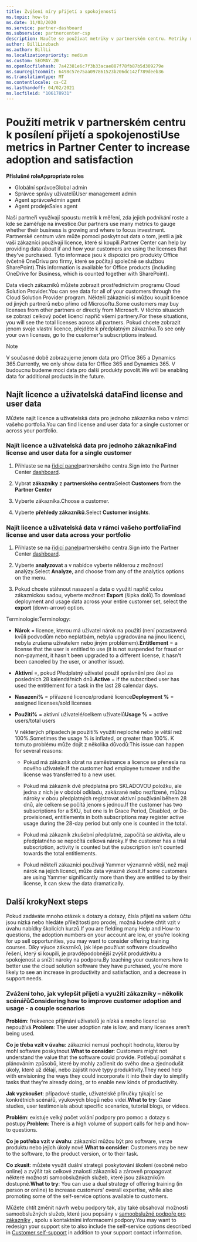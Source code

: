 ```yaml
---
title: Zvýšení míry přijetí a spokojenosti
ms.topic: how-to
ms.date: 11/03/2020
ms.service: partner-dashboard
ms.subservice: partnercenter-csp
description: Naučte se používat metriky v partnerském centru. Metriky můžou Ukázat, jestli vaše firma roste, jak zákazníci používají své licence a kde se soustředit na investice.
author: BillLinzbach
ms.author: BillLi
ms.localizationpriority: medium
ms.custom: SEOMAY.20
ms.openlocfilehash: 7a42381e6c7f3b33acae887f78fb87b5d309279e
ms.sourcegitcommit: 6498c57e75aa097861523b206dc142f789deeb36
ms.translationtype: MT
ms.contentlocale: cs-CZ
ms.lasthandoff: 04/02/2021
ms.locfileid: "106178931"
---
```

# <a name="use-metrics-in-partner-center-to-increase-adoption-and-satisfaction"></a><span data-ttu-id="1a85a-104">Použití metrik v partnerském centru k posílení přijetí a spokojenosti</span><span class="sxs-lookup"><span data-stu-id="1a85a-104">Use metrics in Partner Center to increase adoption and satisfaction</span></span>

<span data-ttu-id="1a85a-105">**Příslušné role**</span><span class="sxs-lookup"><span data-stu-id="1a85a-105">**Appropriate roles**</span></span>

- <span data-ttu-id="1a85a-106">Globální správce</span><span class="sxs-lookup"><span data-stu-id="1a85a-106">Global admin</span></span>
- <span data-ttu-id="1a85a-107">Správce správy uživatelů</span><span class="sxs-lookup"><span data-stu-id="1a85a-107">User management admin</span></span>
- <span data-ttu-id="1a85a-108">Agent správce</span><span class="sxs-lookup"><span data-stu-id="1a85a-108">Admin agent</span></span>
- <span data-ttu-id="1a85a-109">Agent prodeje</span><span class="sxs-lookup"><span data-stu-id="1a85a-109">Sales agent</span></span>

<span data-ttu-id="1a85a-110">Naši partneři využívají spoustu metrik k měření, zda jejich podnikání roste a kde se zaměřuje na investice.</span><span class="sxs-lookup"><span data-stu-id="1a85a-110">Our partners use many metrics to gauge whether their business is growing and where to focus investment.</span></span> <span data-ttu-id="1a85a-111">Partnerské centrum vám může pomoci poskytnout data o tom, jestli a jak vaši zákazníci používají licence, které si koupili.</span><span class="sxs-lookup"><span data-stu-id="1a85a-111">Partner Center can help by providing data about if and how your customers are using the licenses that they've purchased.</span></span> <span data-ttu-id="1a85a-112">Tyto informace jsou k dispozici pro produkty Office (včetně OneDrivu pro firmy, které se počítají společně se službou SharePoint).</span><span class="sxs-lookup"><span data-stu-id="1a85a-112">This information is available for Office products (including OneDrive for Business, which is counted together with SharePoint).</span></span>

<span data-ttu-id="1a85a-113">Data všech zákazníků můžete zobrazit prostřednictvím programu Cloud Solution Provider.</span><span class="sxs-lookup"><span data-stu-id="1a85a-113">You can see data for all of your customers through the Cloud Solution Provider program.</span></span> <span data-ttu-id="1a85a-114">Někteří zákazníci si můžou koupit licence od jiných partnerů nebo přímo od Microsoftu.</span><span class="sxs-lookup"><span data-stu-id="1a85a-114">Some customers may buy licenses from other partners or directly from Microsoft.</span></span> <span data-ttu-id="1a85a-115">V těchto situacích se zobrazí celkový počet licencí napříč všemi partnery.</span><span class="sxs-lookup"><span data-stu-id="1a85a-115">For these situations, you will see the total licenses across all partners.</span></span> <span data-ttu-id="1a85a-116">Pokud chcete zobrazit jenom svoje vlastní licence, přejděte k předplatným zákazníka.</span><span class="sxs-lookup"><span data-stu-id="1a85a-116">To see only your own licenses, go to the customer's subscriptions instead.</span></span>

> [!NOTE]  
> <span data-ttu-id="1a85a-117">V současné době zobrazujeme jenom data pro Office 365 a Dynamics 365.</span><span class="sxs-lookup"><span data-stu-id="1a85a-117">Currently, we only show data for Office 365 and Dynamics 365.</span></span> <span data-ttu-id="1a85a-118">V budoucnu budeme moci data pro další produkty povolit.</span><span class="sxs-lookup"><span data-stu-id="1a85a-118">We will be enabling data for additional products in the future.</span></span>

## <a name="find-license-and-user-data"></a><span data-ttu-id="1a85a-119">Najít licence a uživatelská data</span><span class="sxs-lookup"><span data-stu-id="1a85a-119">Find license and user data</span></span>

<span data-ttu-id="1a85a-120">Můžete najít licence a uživatelská data pro jednoho zákazníka nebo v rámci vašeho portfolia.</span><span class="sxs-lookup"><span data-stu-id="1a85a-120">You can find license and user data for a single customer or across your portfolio.</span></span>

### <a name="find-license-and-user-data-for-a-single-customer"></a><span data-ttu-id="1a85a-121">Najít licence a uživatelská data pro jednoho zákazníka</span><span class="sxs-lookup"><span data-stu-id="1a85a-121">Find license and user data for a single customer</span></span>

1. <span data-ttu-id="1a85a-122">Přihlaste se na [řídicí panel](https://partner.microsoft.com/dashboard)partnerského centra.</span><span class="sxs-lookup"><span data-stu-id="1a85a-122">Sign into the Partner Center [dashboard](https://partner.microsoft.com/dashboard).</span></span>

2. <span data-ttu-id="1a85a-123">Vybrat **zákazníky** z **partnerského centra**</span><span class="sxs-lookup"><span data-stu-id="1a85a-123">Select **Customers** from the **Partner Center**</span></span>

3. <span data-ttu-id="1a85a-124">Vyberte zákazníka.</span><span class="sxs-lookup"><span data-stu-id="1a85a-124">Choose a customer.</span></span>

4. <span data-ttu-id="1a85a-125">Vyberte **přehledy zákazníků**.</span><span class="sxs-lookup"><span data-stu-id="1a85a-125">Select **Customer insights**.</span></span>

### <a name="find-license-and-user-data-across-your-portfolio"></a><span data-ttu-id="1a85a-126">Najít licence a uživatelská data v rámci vašeho portfolia</span><span class="sxs-lookup"><span data-stu-id="1a85a-126">Find license and user data across your portfolio</span></span>

1. <span data-ttu-id="1a85a-127">Přihlaste se na [řídicí panel](https://partner.microsoft.com/dashboard)partnerského centra.</span><span class="sxs-lookup"><span data-stu-id="1a85a-127">Sign into the Partner Center [dashboard](https://partner.microsoft.com/dashboard).</span></span>

2. <span data-ttu-id="1a85a-128">Vyberte **analyzovat** a v nabídce vyberte některou z možností analýzy.</span><span class="sxs-lookup"><span data-stu-id="1a85a-128">Select **Analyze**, and choose from any of the analytics options on the menu.</span></span>

3. <span data-ttu-id="1a85a-129">Pokud chcete stáhnout nasazení a data o využití napříč celou zákaznickou sadou, vyberte možnost **Export** (šipka dolů).</span><span class="sxs-lookup"><span data-stu-id="1a85a-129">To download deployment and usage data across your entire customer set, select the **export** (down-arrow) option.</span></span>

<span data-ttu-id="1a85a-130">Terminologie:</span><span class="sxs-lookup"><span data-stu-id="1a85a-130">Terminology:</span></span>

- <span data-ttu-id="1a85a-131">**Nárok** = licence, kterou má uživatel nárok na použití (není pozastavená kvůli podvodům nebo neplatbám, nebyla upgradována na jinou licenci, nebyla zrušena uživatelem nebo jiným problémem).</span><span class="sxs-lookup"><span data-stu-id="1a85a-131">**Entitlement** = a license that the user is entitled to use (it is not suspended for fraud or non-payment, it hasn't been upgraded to a different license, it hasn't been canceled by the user, or another issue).</span></span>

- <span data-ttu-id="1a85a-132">**Aktivní** =, pokud Předplatný uživatel použil oprávnění pro úkol za posledních 28 kalendářních dnů.</span><span class="sxs-lookup"><span data-stu-id="1a85a-132">**Active** = if the subscribed user has used the entitlement for a task in the last 28 calendar days.</span></span>

- <span data-ttu-id="1a85a-133">**Nasazení%** = přiřazené licence/prodané licence</span><span class="sxs-lookup"><span data-stu-id="1a85a-133">**Deployment %** = assigned licenses/sold licenses</span></span>

- <span data-ttu-id="1a85a-134">**Použití%** = aktivní uživatelé/celkem uživatelů</span><span class="sxs-lookup"><span data-stu-id="1a85a-134">**Usage %** = active users/total users</span></span>

   <span data-ttu-id="1a85a-135">V některých případech je použití% využití neploché nebo je větší než 100%.</span><span class="sxs-lookup"><span data-stu-id="1a85a-135">Sometimes the usage % is inflated, or greater than 100%.</span></span> <span data-ttu-id="1a85a-136">K tomuto problému může dojít z několika důvodů:</span><span class="sxs-lookup"><span data-stu-id="1a85a-136">This issue can happen for several reasons:</span></span>

  - <span data-ttu-id="1a85a-137">Pokud má zákazník obrat na zaměstnance a licence se přenesla na nového uživatele.</span><span class="sxs-lookup"><span data-stu-id="1a85a-137">If the customer had employee turnover and the license was transferred to a new user.</span></span>

  - <span data-ttu-id="1a85a-138">Pokud má zákazník dvě předplatná pro SKLADOVOU položku, ale jedna z nich je v období odkladu, zakázané nebo nezřízené, můžou nároky v obou předplatných registrovat aktivní používání během 28 dnů, ale celkem se počítá jenom s jednou.</span><span class="sxs-lookup"><span data-stu-id="1a85a-138">If the customer has two subscriptions for a SKU, but one is In Grace Period, Disabled, or De-provisioned, entitlements in both subscriptions may register active usage during the 28-day period but only one is counted in the total.</span></span>

  - <span data-ttu-id="1a85a-139">Pokud má zákazník zkušební předplatné, započítá se aktivita, ale u předplatného se nepočítá celková nároky.</span><span class="sxs-lookup"><span data-stu-id="1a85a-139">If the customer has a trial subscription, activity is counted but the subscription isn't counted towards the total entitlements.</span></span>

  - <span data-ttu-id="1a85a-140">Pokud někteří zákazníci používají Yammer významně větší, než mají nárok na jejich licenci, může data výrazně zkosit.</span><span class="sxs-lookup"><span data-stu-id="1a85a-140">If some customers are using Yammer significantly more than they are entitled to by their license, it can skew the data dramatically.</span></span>

## <a name="next-steps"></a><span data-ttu-id="1a85a-141">Další kroky</span><span class="sxs-lookup"><span data-stu-id="1a85a-141">Next steps</span></span>

<span data-ttu-id="1a85a-142">Pokud zadáváte mnoho otázek s dotazy a dotazy, čísla přijetí na vašem účtu jsou nízká nebo hledáte příležitosti pro prodej, možná budete chtít vzít v úvahu nabídky školicích kurzů.</span><span class="sxs-lookup"><span data-stu-id="1a85a-142">If you are fielding many Help and How-to questions, the adoption numbers on your account are low, or you're looking for up sell opportunities, you may want to consider offering training courses.</span></span> <span data-ttu-id="1a85a-143">Díky výuce zákazníků, jak lépe používat software cloudového řešení, který si koupili, je pravděpodobnější zvýšit produktivitu a spokojenost a snížit nároky na podporu.</span><span class="sxs-lookup"><span data-stu-id="1a85a-143">By teaching your customers how to better use the cloud solution software they have purchased, you're more likely to see an increase in productivity and satisfaction, and a decrease in support needs.</span></span>

### <a name="considering-how-to-improve-customer-adoption-and-usage---a-couple-scenarios"></a><span data-ttu-id="1a85a-144">Zvážení toho, jak vylepšit přijetí a využití zákazníky – několik scénářů</span><span class="sxs-lookup"><span data-stu-id="1a85a-144">Considering how to improve customer adoption and usage - a couple scenarios</span></span>

<span data-ttu-id="1a85a-145">**Problém**: frekvence přijímání uživatelů je nízká a mnoho licencí se nepoužívá.</span><span class="sxs-lookup"><span data-stu-id="1a85a-145">**Problem**: The user adoption rate is low, and many licenses aren't being used.</span></span>

<span data-ttu-id="1a85a-146">**Co je třeba vzít v úvahu**: zákazníci nemusí pochopit hodnotu, kterou by mohl software poskytnout.</span><span class="sxs-lookup"><span data-stu-id="1a85a-146">**What to consider**: Customers might not understand the value that the software could provide.</span></span> <span data-ttu-id="1a85a-147">Potřebují pomáhat s plánováním způsobů, které by mohly začlenit do svého dne a zjednodušit úkoly, které už dělají, nebo zajistit nové typy produktivity.</span><span class="sxs-lookup"><span data-stu-id="1a85a-147">They need help with envisioning the ways they could incorporate it into their day to simplify tasks that they're already doing, or to enable new kinds of productivity.</span></span>

<span data-ttu-id="1a85a-148">**Jak vyzkoušet**: případové studie, uživatelské příručky týkající se konkrétních scénářů, výukových blogů nebo videí.</span><span class="sxs-lookup"><span data-stu-id="1a85a-148">**What to try**: Case studies, user testimonials about specific scenarios, tutorial blogs, or videos.</span></span>

<span data-ttu-id="1a85a-149">**Problém**: existuje velký počet volání podpory pro pomoc a dotazy s postupy.</span><span class="sxs-lookup"><span data-stu-id="1a85a-149">**Problem**: There is a high volume of support calls for help and how-to questions.</span></span>

<span data-ttu-id="1a85a-150">**Co je potřeba vzít v úvahu**: zákazníci můžou být pro software, verze produktu nebo jejich úkoly nové.</span><span class="sxs-lookup"><span data-stu-id="1a85a-150">**What to consider**: Customers may be new to the software, to the product version, or to their task.</span></span>

<span data-ttu-id="1a85a-151">**Co zkusit**: můžete využít duální strategii poskytování školení (osobně nebo online) a zvýšit tak celkové znalosti zákazníků a zároveň propagovat některé možnosti samoobslužných služeb, které jsou zákazníkům dostupné.</span><span class="sxs-lookup"><span data-stu-id="1a85a-151">**What to try**: You can use a dual strategy of offering training (in person or online) to increase customers' overall expertise, while also promoting some of the self-service options available to customers.</span></span>

<span data-ttu-id="1a85a-152">Můžete chtít změnit návrh webu podpory tak, aby také obsahoval možnosti samoobslužných služeb, které jsou popsány v [samoobslužné podpoře pro zákazníky](customer-self-support.md) , spolu s kontaktními informacemi podpory.</span><span class="sxs-lookup"><span data-stu-id="1a85a-152">You may want to redesign your support site to also include the self-service options described in [Customer self-support](customer-self-support.md) in addition to your support contact information.</span></span>


